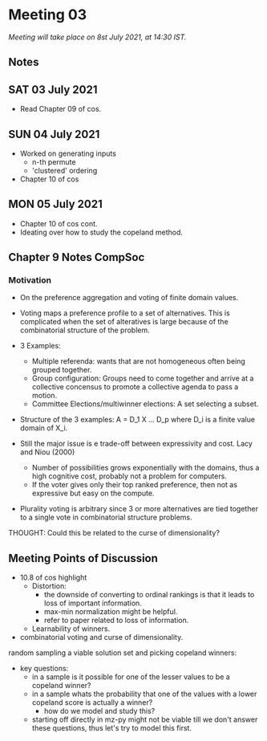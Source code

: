 # Meeting 03

_Meeting will take place on 8st July 2021, at 14:30 IST._

## Notes

## SAT 03 July 2021
- Read Chapter 09 of cos.

## SUN 04 July 2021
- Worked on generating inputs
    - n-th permute
    - 'clustered' ordering
- Chapter 10 of cos

## MON 05 July 2021
- Chapter 10 of cos cont.
- Ideating over how to study the copeland method.


## Chapter 9 Notes CompSoc
### Motivation
- On the preference aggregation and voting of finite domain values. 
- Voting maps a preference profile to a set of alternatives. This is complicated when the set of alteratives is large because of the combinatorial structure of the problem.
- 3 Examples:
    - Multiple referenda: wants that are not homogeneous often being grouped together.
    - Group configuration: Groups need to come together and arrive at a collective concensus to promote a collective agenda to pass a motion.
    - Committee Elections/multiwinner elections: A set selecting a subset.
- Structure of the 3 examples:
    A = D_1 X ... D_p where D_i is a finite value domain of X_i.
- Still the major issue is e trade-off between expressivity and cost. Lacy and Niou (2000)
    + Number of possibilities grows exponentially with the domains, thus a high cognitive cost, probably not a problem for computers.
    - If the voter gives only their top ranked preference, then not as expressive but easy on the compute.


- Plurality voting is arbitrary since 3 or more alternatives are tied together to a single vote in combinatorial structure problems.

THOUGHT: Could this be related to the curse of dimensionality?

## Meeting Points of Discussion
- 10.8 of cos highlight
    - Distortion: 
        - the downside of converting to ordinal rankings is that it leads to loss of important information. 
        - max-min normalization might be helpful. 
        - refer to paper related to loss of information.
    - Learnability of winners. 
- combinatorial voting and curse of dimensionality.

random sampling a viable solution set and picking copeland winners:
- key questions:
    - in a sample is it possible for one of the lesser values to be a copeland winner?
    - in a sample whats the probability that one of the values with a lower copeland score is actually a winner?
        - how do we model and study this?
    - starting off directly in mz-py might not be viable till we don't answer these questions, thus let's try to model this first.